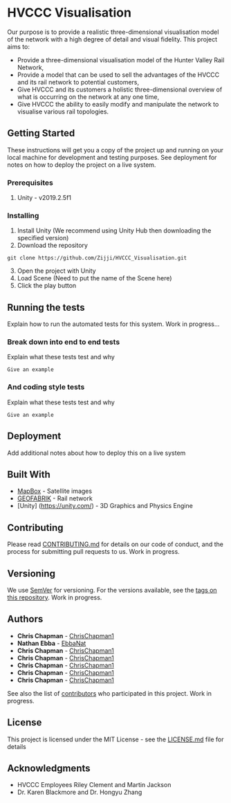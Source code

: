 # HVCCC Visualisation

Our purpose is to provide a realistic three-dimensional visualisation model of the network
with a high degree of detail and visual fidelity.
This project aims to:
- Provide a three-dimensional visualisation model of the Hunter Valley Rail Network,
- Provide a model that can be used to sell the advantages of the HVCCC and its rail
network to potential customers,
- Give HVCCC and its customers a holistic three-dimensional overview of what is
occurring on the network at any one time,
- Give HVCCC the ability to easily modify and manipulate the network to visualise
various rail topologies.

## Getting Started

These instructions will get you a copy of the project up and running on your local machine for development and testing purposes. See deployment for notes on how to deploy the project on a live system.

### Prerequisites

1. Unity - v2019.2.5f1 

### Installing

1. Install Unity (We recommend using Unity Hub then downloading the specified version)
2. Download the repository
```
git clone https://github.com/Zijji/HVCCC_Visualisation.git
```
3. Open the project with Unity
4. Load Scene (Need to put the name of the Scene here)
5. Click the play button

## Running the tests

Explain how to run the automated tests for this system. Work in progress...

### Break down into end to end tests

Explain what these tests test and why

```
Give an example
```

### And coding style tests

Explain what these tests test and why

```
Give an example
```

## Deployment

Add additional notes about how to deploy this on a live system

## Built With
* [MapBox](https://www.mapbox.com/) - Satellite images
* [GEOFABRIK](https://www.geofabrik.de/) - Rail network
* [Unity] (https://unity.com/) - 3D Graphics and Physics Engine

## Contributing

Please read [CONTRIBUTING.md](https://gist.github.com/PurpleBooth/b24679402957c63ec426) for details on our code of conduct, and the process for submitting pull requests to us. Work in progress.

## Versioning

We use [SemVer](http://semver.org/) for versioning. For the versions available, see the [tags on this repository](https://github.com/your/project/tags). Work in progress.

## Authors

* **Chris Chapman** - [ChrisChapman1](https://github.com/ChrisChapman1)
* **Nathan Ebba** - [EbbaNat](https://github.com/ChrisChapman1)
* **Chris Chapman** - [ChrisChapman1](https://github.com/ChrisChapman1)
* **Chris Chapman** - [ChrisChapman1](https://github.com/ChrisChapman1)
* **Chris Chapman** - [ChrisChapman1](https://github.com/ChrisChapman1)
* **Chris Chapman** - [ChrisChapman1](https://github.com/ChrisChapman1)
* **Chris Chapman** - [ChrisChapman1](https://github.com/ChrisChapman1)

See also the list of [contributors](https://github.com/your/project/contributors) who participated in this project. Work in progress.

## License

This project is licensed under the MIT License - see the [LICENSE.md](LICENSE.md) file for details

## Acknowledgments
* HVCCC Employees Riley Clement and Martin Jackson
* Dr. Karen Blackmore and Dr. Hongyu Zhang
